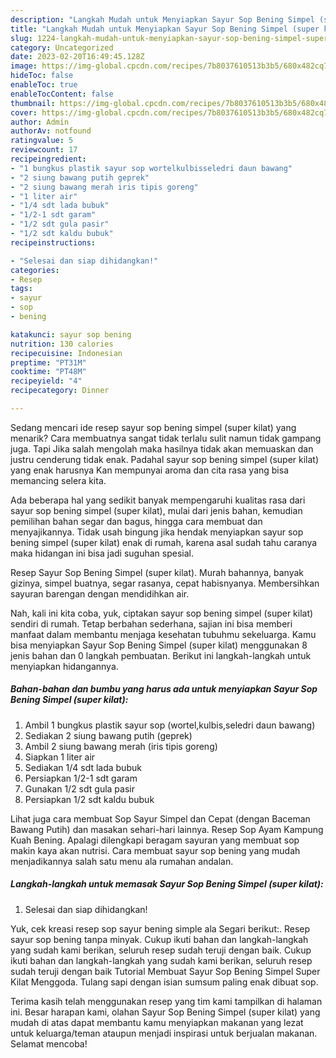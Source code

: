 ```yaml
---
description: "Langkah Mudah untuk Menyiapkan Sayur Sop Bening Simpel (super kilat) yang Sempurna, Buat Buka Puasa Lezat Sekali"
title: "Langkah Mudah untuk Menyiapkan Sayur Sop Bening Simpel (super kilat) yang Sempurna, Buat Buka Puasa Lezat Sekali"
slug: 1224-langkah-mudah-untuk-menyiapkan-sayur-sop-bening-simpel-super-kilat-yang-sempurna-buat-buka-puasa-lezat-sekali
category: Uncategorized
date: 2023-02-20T16:49:45.128Z
image: https://img-global.cpcdn.com/recipes/7b8037610513b3b5/680x482cq70/sayur-sop-bening-simpel-super-kilat-foto-resep-utama.jpg
hideToc: false
enableToc: true
enableTocContent: false
thumbnail: https://img-global.cpcdn.com/recipes/7b8037610513b3b5/680x482cq70/sayur-sop-bening-simpel-super-kilat-foto-resep-utama.jpg
cover: https://img-global.cpcdn.com/recipes/7b8037610513b3b5/680x482cq70/sayur-sop-bening-simpel-super-kilat-foto-resep-utama.jpg
author: Admin
authorAv: notfound
ratingvalue: 5
reviewcount: 17
recipeingredient:
- "1 bungkus plastik sayur sop wortelkulbisseledri daun bawang"
- "2 siung bawang putih geprek"
- "2 siung bawang merah iris tipis goreng"
- "1 liter air"
- "1/4 sdt lada bubuk"
- "1/2-1 sdt garam"
- "1/2 sdt gula pasir"
- "1/2 sdt kaldu bubuk"
recipeinstructions:

- "Selesai dan siap dihidangkan!"
categories:
- Resep
tags:
- sayur
- sop
- bening

katakunci: sayur sop bening 
nutrition: 130 calories
recipecuisine: Indonesian
preptime: "PT31M"
cooktime: "PT48M"
recipeyield: "4"
recipecategory: Dinner

---
```



Sedang mencari ide resep sayur sop bening simpel (super kilat) yang menarik? Cara membuatnya sangat tidak terlalu sulit namun tidak gampang juga. Tapi Jika salah mengolah maka hasilnya tidak akan memuaskan dan justru cenderung tidak enak. Padahal sayur sop bening simpel (super kilat) yang enak harusnya Kan mempunyai aroma dan cita rasa yang bisa memancing selera kita.


Ada beberapa hal yang sedikit banyak mempengaruhi kualitas rasa dari sayur sop bening simpel (super kilat), mulai dari jenis bahan, kemudian pemilihan bahan segar dan bagus, hingga cara membuat dan menyajikannya. Tidak usah bingung jika hendak menyiapkan sayur sop bening simpel (super kilat) enak di rumah, karena asal sudah tahu caranya maka hidangan ini bisa jadi suguhan spesial.

Resep Sayur Sop Bening Simpel (super kilat). Murah bahannya, banyak gizinya, simpel buatnya, segar rasanya, cepat habisnyanya. Membersihkan sayuran barengan dengan mendidihkan air.


Nah, kali ini kita coba, yuk, ciptakan sayur sop bening simpel (super kilat) sendiri di rumah. Tetap berbahan sederhana, sajian ini bisa memberi manfaat dalam membantu menjaga kesehatan tubuhmu sekeluarga. Kamu bisa menyiapkan Sayur Sop Bening Simpel (super kilat) menggunakan 8 jenis bahan dan 0 langkah pembuatan. Berikut ini langkah-langkah untuk menyiapkan hidangannya.

<!--inarticleads1-->

##### Bahan-bahan dan bumbu yang harus ada untuk menyiapkan Sayur Sop Bening Simpel (super kilat):

1. Ambil 1 bungkus plastik sayur sop (wortel,kulbis,seledri daun bawang)
1. Sediakan 2 siung bawang putih (geprek)
1. Ambil 2 siung bawang merah (iris tipis goreng)
1. Siapkan 1 liter air
1. Sediakan 1/4 sdt lada bubuk
1. Persiapkan 1/2-1 sdt garam
1. Gunakan 1/2 sdt gula pasir
1. Persiapkan 1/2 sdt kaldu bubuk


Lihat juga cara membuat Sop Sayur Simpel dan Cepat (dengan Baceman Bawang Putih) dan masakan sehari-hari lainnya. Resep Sop Ayam Kampung Kuah Bening. Apalagi dilengkapi beragam sayuran yang membuat sop makin kaya akan nutrisi. Cara membuat sayur sop bening yang mudah menjadikannya salah satu menu ala rumahan andalan. 

<!--inarticleads2-->

##### Langkah-langkah untuk memasak Sayur Sop Bening Simpel (super kilat):


1. Selesai dan siap dihidangkan!

Yuk, cek kreasi resep sop sayur bening simple ala Segari berikut:. Resep sayur sop bening tanpa minyak. Cukup ikuti bahan dan langkah-langkah yang sudah kami berikan, seluruh resep sudah teruji dengan baik. Cukup ikuti bahan dan langkah-langkah yang sudah kami berikan, seluruh resep sudah teruji dengan baik Tutorial Membuat Sayur Sop Bening Simpel Super Kilat Menggoda. Tulang sapi dengan isian sumsum paling enak dibuat sop. 

Terima kasih telah menggunakan resep yang tim kami tampilkan di halaman ini. Besar harapan kami, olahan Sayur Sop Bening Simpel (super kilat) yang mudah di atas dapat membantu kamu menyiapkan makanan yang lezat untuk keluarga/teman ataupun menjadi inspirasi untuk berjualan makanan. Selamat mencoba!
